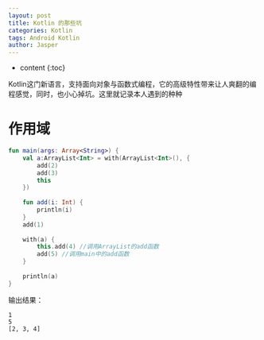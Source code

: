 ```yaml
---
layout: post
title: Kotlin 的那些坑
categories: Kotlin
tags: Android Kotlin
author: Jasper
---
```


* content
{:toc}

Kotlin这门新语言，支持面向对象与函数式编程，它的高级特性带来让人爽翻的编程感觉，同时，也小心掉坑。这里就记录本人遇到的种种



# 作用域

```kotlin
fun main(args: Array<String>) {     
    val a:ArrayList<Int> = with(ArrayList<Int>(), {
        add(2)
        add(3)
        this
    })
	
    fun add(i: Int) {
        println(i)
    }
    add(1)
    
    with(a) {
        this.add(4) //调用ArrayList的add函数
		add(5) //调用main中的add函数
    }
    
    println(a)
}
```

输出结果：

```
1
5
[2, 3, 4]
```